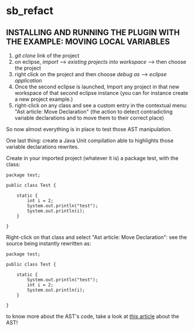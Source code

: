 # sb_refact

**INSTALLING AND RUNNING THE PLUGIN WITH THE EXAMPLE:** **MOVING LOCAL VARIABLES**
---------------------

1. _git clone_ link of the project
2. on eclipse, _import_ --> _existing projects into workspace_ --> then choose the project
3. right click on the project and then choose _debug as_ --> _eclipse application_
4. Once the second eclipse is launched, Import any project in that new workspace of that second eclipse instance (you can for instance create a new project example.)
5. right-click on any class and see a custom entry in the contextual menu: "Ast article: Move Declaration" (the action to detect contradicting variable declarations and to move them to their correct place)


So now almost everything is in place to test those AST manipulation.

One last thing: create a Java Unit compilation able to highlights those variable declarations rewrites.

Create in your imported project (whatever it is) a package test, with the class:


    package test;
    
    public class Test {
    
        static {
        	int i = 2;
        	System.out.println("test");
        	System.out.println(i);
        }
    
    }


Right-click on that class and select "Ast article: Move Declaration": see the source being instantly rewritten as:


    
    package test;
    
    public class Test {
    
        static {
        	System.out.println("test");
        	int i = 2;
        	System.out.println(i);
        }
    
    }


to know more about the AST's code, take a look at [this article](http://www.eclipse.org/articles/Article-JavaCodeManipulation_AST/) about the AST!
